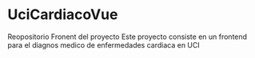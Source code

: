 # UciCardiacoVue
Reopositorio Fronent del proyecto
Este proyecto consiste en un frontend para el diagnos medico de enfermedades cardiaca en UCI
